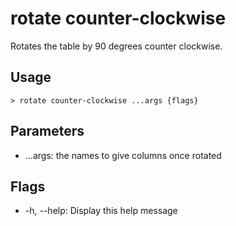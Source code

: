# rotate counter-clockwise
Rotates the table by 90 degrees counter clockwise.

## Usage
```shell
> rotate counter-clockwise ...args {flags} 
 ```

## Parameters
* ...args: the names to give columns once rotated

## Flags
* -h, --help: Display this help message

